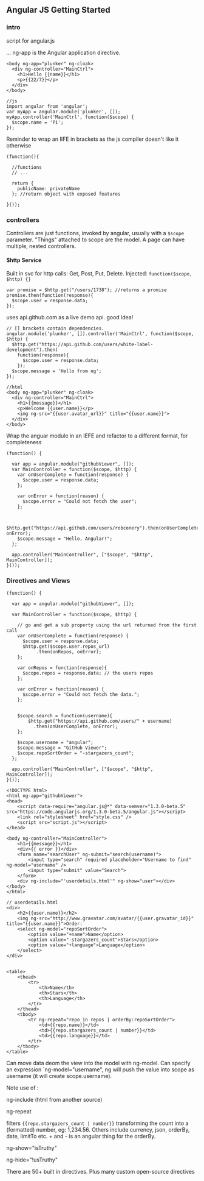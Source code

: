 ## Angular JS Getting Started

### intro

script for angular.js

<div ng-app> ... <?div> ng-app is the Angular application directive.

```
<body ng-app="plunker" ng-cloak>
  <div ng-controller="MainCtrl">
    <h1>Hello {{name}}</h1>    
    <p>{{22/7}}</p>
  </div>
</body>

//js
import angular from 'angular';
var myApp = angular.module('plunker', []);
myApp.controller('MainCtrl', function($scope) {
  $scope.name = 'Pi';
});
```

Reminder to wrap an IIFE in brackets as the js compiler doesn't like it otherwise
```
(function(){

  //functions
  // ...
  
  return {  
    publicName: privateName
  }; //return object with exposed features
  
}());
```

### controllers

Controllers are just functions, invoked by angular, usually with a `$scope` parameter. "Things" attached to scope are the model.
A page can have multiple, nested controllers.

#### $http Service

Built in svc for http calls: Get, Post, Put, Delete. Injected: `function($scope, $http) {}`

```
var promise = $http.get("/users/1738"); //returns a promise
promise.then(function(response){
  $scope.user = response.data;
});
```

uses api.github.com as a live demo api. good idea!

```
// [] brackets contain dependencies.
angular.module('plunker', []).controller('MainCtrl', function($scope, $http) {  
  $http.get("https://api.github.com/users/white-label-development").then(
    function(response){
      $scope.user = response.data;
    });
  $scope.message = 'Hello from ng';
});

//html
<body ng-app="plunker" ng-cloak>
  <div ng-controller="MainCtrl">
    <h1>{{message}}</h1>
    <p>Welcome {{user.name}}</p>
    <img ng-src="{{user.avatar_url}}" title="{{user.name}}">
  </div>
</body>
```

Wrap the anguar module in an IEFE and refactor to a different format, for completeness
```
(function() {

  var app = angular.module("githubViewer", []);
  var MainController = function($scope, $http) {
    var onUserComplete = function(response) {
      $scope.user = response.data;
    };

    var onError = function(reason) {
      $scope.error = "Could not fetch the user";
    };


    $http.get("https://api.github.com/users/robconery").then(onUserComplete, onError);
    $scope.message = "Hello, Angular!";
  };
  
  app.controller("MainController", ["$scope", "$http", MainController]);
}());
```
### Directives and Views

```
(function() {

  var app = angular.module("githubViewer", []);

  var MainController = function($scope, $http) {
  
    // go and get a sub property using the url returned from the first call
    var onUserComplete = function(response) {
      $scope.user = response.data;
      $http.get($scope.user.repos_url)
           .then(onRepos, onError);
    };

    var onRepos = function(response){      
      $scope.repos = response.data; // the users repos         
    };

    var onError = function(reason) {
      $scope.error = "Could not fetch the data.";
    };


    $scope.search = function(username){
        $http.get("https://api.github.com/users/" + username)
          .then(onUserComplete, onError);
    };

    $scope.username = "angular";
    $scope.message = "GitHub Viewer";
    $scope.repoSortOrder = "-stargazers_count";
  };
  
  app.controller("MainController", ["$scope", "$http", MainController]);
}());
```

```
<!DOCTYPE html>
<html ng-app="githubViewer">
<head>
    <script data-require="angular.js@*" data-semver="1.3.0-beta.5" src="https://code.angularjs.org/1.3.0-beta.5/angular.js"></script>
    <link rel="stylesheet" href="style.css" />
    <script src="script.js"></script>
</head>

<body ng-controller="MainController">
    <h1>{{message}}</h1>
    <div>{{ error }}</div>
    <form name="searchUser" ng-submit="search(username)">
        <input type="search" required placeholder="Username to find" ng-model="username" />
        <input type="submit" value="Search">
    </form>
    <div ng-include="'userdetails.html'" ng-show="user"></div>    
</body>
</html>
```

```
// userdetails.html
<div>
    <h2>{{user.name}}</h2>
    <img ng-src="http://www.gravatar.com/avatar/{{user.gravatar_id}}" title="{{user.name}}">Order:
    <select ng-model="repoSortOrder">
        <option value="+name">Name</option>
        <option value="-stargazers_count">Stars</option>
        <option value="+language">Language</option>
    </select>
</div>


<table>
    <thead>
        <tr>
            <th>Name</th>
            <th>Stars</th>
            <th>Language</th>
        </tr>
    </thead>
    <tbody>
        <tr ng-repeat="repo in repos | orderBy:repoSortOrder">
            <td>{{repo.name}}</td>
            <td>{{repo.stargazers_count | number}}</td>
            <td>{{repo.language}}</td>
        </tr>
    </tbody>
</table>
```

Can move data deom the view into the model with ng-model. Can specify an expression `ng-model="username", ng will push the value into scope as username (it will create scope.username).

Note use of :

ng-include (html from another source)

ng-repeat

filters `{{repo.stargazers_count | number}}` transforming the count into a (formatted) number, eg: 1,234.56. Others include currency, json, orderBy, date, limitTo etc. + and - is an angular thing for the orderBy.

ng-show="isTruthy"

ng-hide="!usTruthy"


There are 50+ built in directives. Plus many custom open-source directives


















